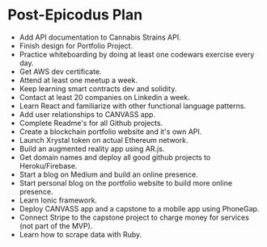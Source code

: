 # Post-Epicodus Plan

* Add API documentation to Cannabis Strains API.
* Finish design for Portfolio Project.
* Practice whiteboarding by doing at least one codewars exercise every day.
* Get AWS dev certificate.
* Attend at least one meetup a week.
* Keep learning smart contracts dev and solidity.
* Contact at least 20 companies on Linkedin a week.
* Learn React and familiarize with other functional language patterns.
* Add user relationships to CANVASS app.
* Complete Readme's for all Github projects.
* Create a blockchain portfolio website and it's own API.
* Launch Xrystal token on actual Ethereum network.
* Build an augmented reality app using AR.js.
* Get domain names and deploy all good github projects to Heroku/Firebase.
* Start a blog on Medium and build an online presence.
* Start personal blog on the portfolio website to build more online presence.
* Learn Ionic framework.
* Deploy CANVASS app and a capstone to a mobile app using PhoneGap.
* Connect Stripe to the capstone project to charge money for services (not part of the MVP).
* Learn how to scrape data with Ruby.
